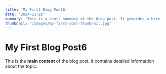 ```yaml
---
title: 'My First Blog Post6'
date: '2024-11-28'
summary: 'This is a short summary of the blog post. It provides a brief introduction to the content.'
thumbnail: '/images/my-first-post-thumbnail.jpg'
---
```


# My First Blog Post6

This is the **main content** of the blog post. It contains detailed information about the topic.
